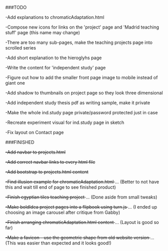 ###TODO

-Add explanations to chromaticAdaptation.html

-Compose new icons for links on the 'project' page and 'Madrid teaching stuff' page (this name may change)

-There are too many sub-pages, make the teaching projects page into scrolled series

-Add short explanation to the hieroglyhs page

-Write the content for 'independent study' page

-Figure out how to add the smaller front page image to mobile instead of giant one

-Add shadow to thumbnails on project page so they look three dimensional

-Add independent study thesis pdf as writing sample, make it private

-Make the whole ind.study page private/password protected just in case

-Recreate experiment visual for ind.study page in sketch

-Fix layout on Contact page

###FINISHED

<s> -Add navbar to projects.html </s>

<s> -Add correct navbar links to every html file </s>

<s> -Add bootstrap to projects.html content </s>

<s> -Find illusion example for chromaticAdaptation.html </s> ... (Better to not have this and wait till end of page to see finished product)

<s> -Finish egyptian tiles teaching project </s> ... (Done aside from small tweaks)

<s> -Make boldIdea project pages into a flipbook using turn.js </s> ... (I ended up choosing an image carousel after critique from Gabby)

<s> -Finish arranging chromaticAdaptation.html content </s> ... (Layout is good so far)

<s> -Make a favicon - use the geometric shape from old website version </s> ... (This was easier than expected and it looks good!)
